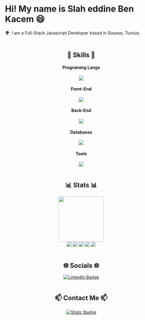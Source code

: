 Hi! My name is Slah eddine Ben Kacem 😄
========================================================================================================================================

🌍  I am a Full-Stack Javascript Developer based in Sousse, Tunisia.
<br/>
<br/>

<div align=center>
  <h2>💪 Skills 💪</h2>
  <div>
    <h4>Programing Langs</h4>
      <img src="https://skillicons.dev/icons?i=js,ts">
    <h4>Front-End</h4>
      <img src="https://skillicons.dev/icons?i=html,css,react,nextjs,tailwind,mui,redux">
    <h4>Back-End</h4>
      <img src="https://skillicons.dev/icons?i=nodejs,express,prisma,sequelize">
    <h4>Databases</h4>
      <img src="https://skillicons.dev/icons?i=mysql,postgresql,mongodb">
    <h4>Tools</h4>
      <img src="https://skillicons.dev/icons?i=github,git,vscode,npm,bun,postman,vercel">
  </div>
  <br/>

  <div align=center> 
    <h2>📊 Stats 📊</h2>
    <img height=150px src="https://streak-stats.demolab.com?user=slahbk&theme=react"></br>
    <img src="https://github-profile-summary-cards.vercel.app/api/cards/profile-details?username=slahbk&theme=react">
    <img src="https://github-profile-summary-cards.vercel.app/api/cards/repos-per-language?username=slahbk&theme=react">
    <img src="https://github-profile-summary-cards.vercel.app/api/cards/most-commit-language?username=slahbk&theme=react">
    <img src="https://github-profile-summary-cards.vercel.app/api/cards/stats?username=slahbk&theme=react">
    <img src="https://github-profile-summary-cards.vercel.app/api/cards/productive-time?username=slahbk&theme=react">
  </div>
<br/>
  
  <h2>🌐 Socials 🌐</h2>
  <div>
    <a href="https://www.linkedin.com/in/slah-eddine-ben-kacem" target="_blank">
      <img src="https://img.shields.io/badge/LinkedIn-blue?style=for-the-badge&logo=linkedin&logoColor=white" alt="LinkedIn Badge"/>
    </a>
  </div>
  <br/>
  
  <h2>📫 Contact Me 📫</h2>
    <p>
      <a href="mailto:slah.eddine.ben.kacem@gmail.com">
        <img alt="Static Badge" src="https://img.shields.io/badge/-send%20email-red?style=social&logo=gmail">
      </a>
    </p>
</div>
